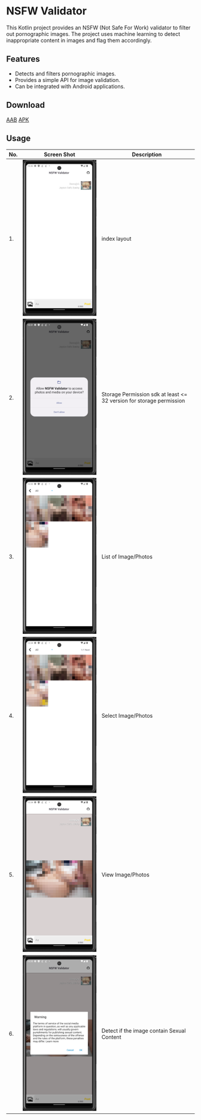 # NSFW Validator

This Kotlin project provides an NSFW (Not Safe For Work) validator to filter out pornographic images. The project uses machine learning to detect inappropriate content in images and flag them accordingly.

## Features

- Detects and filters pornographic images.
- Provides a simple API for image validation.
- Can be integrated with Android applications.

## Download
 
 [AAB](./Build/NSFWValidator.aab)
 [APK](./Build/NSFWValidator.apk)
 
## Usage

| No. | Screen Shot | Description |
|---------|---------|---------|
| 1.   | ![Logo](./Object/qemu-system-x86_64_1ntycklYAl.png)| index layout    |
| 2.   | ![Logo](./Object/qemu-system-x86_64_vHAb6yH4Jw.png)| Storage Permission sdk at least <= 32 version for storage permission    |
| 3.   | ![Logo](./Object/qemu-system-x86_64_BqMZuap1JZ.png)| List of Image/Photos    |
| 4.   | ![Logo](./Object/qemu-system-x86_64_XUzYHJ6ScI.png)| Select Image/Photos    |
| 5.   | ![Logo](./Object/qemu-system-x86_64_1xfE9nPMKW.png)| View Image/Photos    |
| 6.   | ![Logo](./Object/qemu-system-x86_64_Mxt0q9fXFo.png)| Detect if the image contain Sexual Content    |
